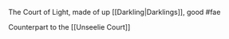 The Court of Light, made of up [[Darkling|Darklings]], good #fae 

Counterpart to the [[Unseelie Court]]
